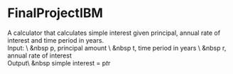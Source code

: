 # FinalProjectIBM
A calculator that calculates simple interest given principal, annual rate of interest and time period in years. \
Input: \ &nbsp
   p, principal amount \ &nbsp
   t, time period in years \ &nbsp
   r, annual rate of interest \
Output\ &nbsp
   simple interest = p*t*r
